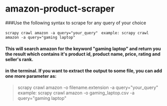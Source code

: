 # amazon-product-scraper




###Use the following syntax to scrape for any query of your choice 

``` scrapy crawl amazon -a query="your_query"  ```
``` example: scrapy crawl amazon -a query="gaming laptop" ```


#### This will search amazon for the keyword "gaming laptop" and return you the result which contains it's product id, product name, price, rating and seller's rank.
#### in the terminal. If you want to extract the output to some file, you can add one more parameter as:

> scrapy crawl amazon -o filename.extension -a query="your_query"
> example: scrapy crawl amazon -o gaming_laptop.csv -a query="gaming laptop"


